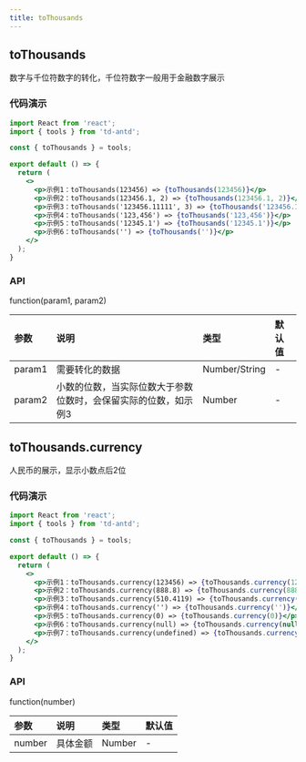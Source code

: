 ```yaml
---
title: toThousands
---
```


## toThousands

数字与千位符数字的转化，千位符数字一般用于金融数字展示

### 代码演示

```jsx
import React from 'react';
import { tools } from 'td-antd';

const { toThousands } = tools;

export default () => {
  return (
    <>
      <p>示例1：toThousands(123456) => {toThousands(123456)}</p>
      <p>示例2：toThousands(123456.1, 2) => {toThousands(123456.1, 2)}</p>
      <p>示例3：toThousands('123456.11111', 3) => {toThousands('123456.11111', 3)}</p>
      <p>示例4：toThousands('123,456') => {toThousands('123,456')}</p>
      <p>示例5：toThousands('12345.1') => {toThousands('12345.1')}</p>
      <p>示例6：toThousands('') => {toThousands('')}</p>
    </>
  );
}
```

### API

function(param1, param2)

|参数|说明|类型|默认值|
|:--|:--|:--|:--|
|param1|需要转化的数据|Number/String|-|
|param2|小数的位数，当实际位数大于参数位数时，会保留实际的位数，如示例3|Number|-|

## toThousands.currency

人民币的展示，显示小数点后2位

### 代码演示

```jsx
import React from 'react';
import { tools } from 'td-antd';

const { toThousands } = tools;

export default () => {
  return (
    <>
      <p>示例1：toThousands.currency(123456) => {toThousands.currency(12345)}</p>
      <p>示例2：toThousands.currency(888.8) => {toThousands.currency(888.8)}</p>
      <p>示例3：toThousands.currency(510.4119) => {toThousands.currency(510.4119)}</p>
      <p>示例4：toThousands.currency('') => {toThousands.currency('')}</p>
      <p>示例5：toThousands.currency(0) => {toThousands.currency(0)}</p>
      <p>示例6：toThousands.currency(null) => {toThousands.currency(null)}</p>
      <p>示例7：toThousands.currency(undefined) => {toThousands.currency(undefined)}</p>
    </>
  );
}
```

### API

function(number)

|参数|说明|类型|默认值|
|:--|:--|:--|:--|
|number|具体金额|Number|-|
